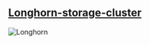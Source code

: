 ## [Longhorn-storage-cluster](https://longhorn.io/docs/1.2.4/deploy/important-notes/)


![Longhorn](https://longhorn.io/img/diagrams/architecture/how-longhorn-works.svg)
